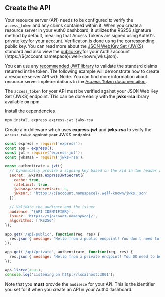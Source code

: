 ## Create the API

Your resource server (API) needs to be configured to verify the `access_token` and any claims contained within it. When you create a resource server in your Auth0 dashboard, it utilizes the RS256 signature method by default, meaning that Access Tokens are signed using Auth0's private key for your account. Verification is done using the corresponding public key. You can read more about the [JSON Web Key Set (JWKS)](/jwks) standard and also view the [public key](https://${account.namespace}/.well-known/jwks.json) for your Auth0 account (https://${account.namespace}/.well-known/jwks.json).

You can use any [recommended JWT library](https://jwt.io) to validate the standard claims returned in the token. The following example will demonstrate how to create a resource server API with Node. You can find more information about resource server implementations in the [Access Token documentation](https://auth0.com/docs/api-auth/config/asking-for-access-tokens).

The `access_token` for your API must be verified against your JSON Web Key Set (JWKS) endpoint. This can be done easily with the **jwks-rsa** library available on npm.

Install the dependencies.

```bash
npm install express express-jwt jwks-rsa
```

Create a middleware which uses **express-jwt** and **jwks-rsa** to verify the `access_token` against your JWKS endpoint.

```js
const express = require('express');
const app = express();
const jwt = require('express-jwt');
const jwksRsa = require('jwks-rsa');

const authenticate = jwt({
  // Dynamically provide a signing key based on the kid in the header and the singing keys provided by the JWKS endpoint.
  secret: jwksRsa.expressJwtSecret({
    cache: true,
    rateLimit: true,
    jwksRequestsPerMinute: 5,
    jwksUri: 'https://${account.namespace}/.well-known/jwks.json'
  }),

  // Validate the audience and the issuer.
  audience: '{API IDENTIFIER}',
  issuer: 'https://${account.namespace}/',
  algorithms: ['RS256']
});

app.get('/api/public', function(req, res) {
  res.json({ message: "Hello from a public endpoint! You don't need to be authenticated to see this." });
});

app.get('/api/private', authenticate, function(req, res) {
  res.json({ message: "Hello from a private endpoint! You DO need to be authenticated to see this." });
});

app.listen(3001);
console.log('Listening on http://localhost:3001');
```

Note that you **must** provide the `audience` for your API. This is the identifier you set for it when you create an API in your Auth0 dashboard.